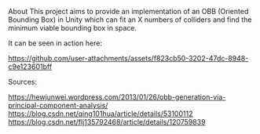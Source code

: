 About
This project aims to provide an implementation of an OBB (Oriented Bounding Box) in Unity which can fit an X numbers of colliders and find the minimum viable bounding box in space. 

It can be seen in action here:





https://github.com/user-attachments/assets/f823cb50-3202-47dc-8948-c9e123601bff

Sources:

https://hewjunwei.wordpress.com/2013/01/26/obb-generation-via-principal-component-analysis/
https://blog.csdn.net/qing101hua/article/details/53100112
https://blog.csdn.net/flj135792468/article/details/120759839

